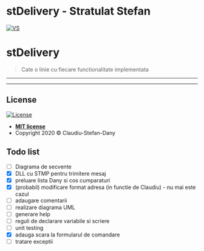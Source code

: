 # stDelivery - Stratulat Stefan

<a href="https://github.com/dannymanastireanu/stDelivery/tree/hw"><img src="https://i.imgur.com/DYA6W4h.jpg" title="VS" alt="VS"></a>


# stDelivery

> Cate o linie cu fiecare functionalitate implementata


---

---

## License

[![License](http://img.shields.io/:license-mit-blue.svg?style=flat-square)](http://badges.mit-license.org)

- **[MIT license](https://github.com/dannymanastireanu/stDelivery/blob/hw/LICENSE)**
- Copyright 2020 © Claudiu-Stefan-Dany

## Todo list
* [ ] Diagrama de secvente
* [X] DLL cu STMP pentru trimitere mesaj
* [X] preluare lista Dany si cos cumparaturi
* [X] (probabil) modificare format adresa (in functie de Claudiu) - nu mai este cazul
* [ ] adaugare comentarii
* [ ] realizare diagrama UML
* [ ] generare help
* [ ] reguli de declarare variabile si scriere
* [ ] unit testing
* [X] adauga scara la formularul de comandare
* [ ] tratare exceptii
